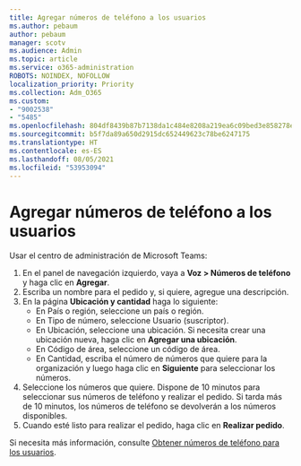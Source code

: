 ```yaml
---
title: Agregar números de teléfono a los usuarios
ms.author: pebaum
author: pebaum
manager: scotv
ms.audience: Admin
ms.topic: article
ms.service: o365-administration
ROBOTS: NOINDEX, NOFOLLOW
localization_priority: Priority
ms.collection: Adm_O365
ms.custom:
- "9002538"
- "5485"
ms.openlocfilehash: 804df8439b87b7138da1c484e8208a219ea6c09bed3e858278e4334c0c6612cb
ms.sourcegitcommit: b5f7da89a650d2915dc652449623c78be6247175
ms.translationtype: HT
ms.contentlocale: es-ES
ms.lasthandoff: 08/05/2021
ms.locfileid: "53953094"
---
```

# <a name="adding-phone-numbers-to-users"></a>Agregar números de teléfono a los usuarios

Usar el centro de administración de Microsoft Teams:

1. En el panel de navegación izquierdo, vaya a **Voz > Números de teléfono** y haga clic en **Agregar**.
2. Escriba un nombre para el pedido y, si quiere, agregue una descripción.
3. En la página **Ubicación y cantidad** haga lo siguiente:
    - En País o región, seleccione un país o región.
    - En Tipo de número, seleccione Usuario (suscriptor).
    - En Ubicación, seleccione una ubicación. Si necesita crear una ubicación nueva, haga clic en **Agregar una ubicación**.
    - En Código de área, seleccione un código de área.
    - En Cantidad, escriba el número de números que quiere para la organización y luego haga clic en **Siguiente** para seleccionar los números.
4. Seleccione los números que quiere. Dispone de 10 minutos para seleccionar sus números de teléfono y realizar el pedido. Si tarda más de 10 minutos, los números de teléfono se devolverán a los números disponibles.
5. Cuando esté listo para realizar el pedido, haga clic en **Realizar pedido**.

Si necesita más información, consulte [Obtener números de teléfono para los usuarios](https://docs.microsoft.com/microsoftteams/getting-phone-numbers-for-your-users).
